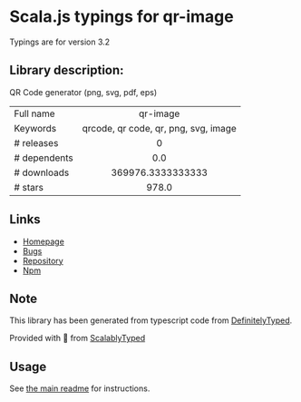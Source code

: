 
# Scala.js typings for qr-image

Typings are for version 3.2

## Library description:
QR Code generator (png, svg, pdf, eps)

|                    |                 |
| ------------------ | :-------------: |
| Full name          | qr-image |
| Keywords           | qrcode, qr code, qr, png, svg, image |
| # releases         | 0 |
| # dependents       | 0.0 |
| # downloads        | 369976.3333333333 |
| # stars            | 978.0 |

## Links
- [Homepage](https://github.com/alexeyten/qr-image)
- [Bugs](https://github.com/alexeyten/qr-image/issues)
- [Repository](https://github.com/alexeyten/qr-image)
- [Npm](https://www.npmjs.com/package/qr-image)
    


## Note
This library has been generated from typescript code from [DefinitelyTyped](https://definitelytyped.org).

Provided with :purple_heart: from [ScalablyTyped](https://github.com/oyvindberg/ScalablyTyped)

## Usage
See [the main readme](../../readme.md) for instructions.


